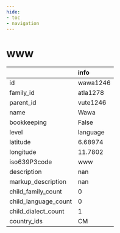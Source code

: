 ```yaml
---
hide:
- toc
- navigation
---
```

# www
|                      | info     |
|:---------------------|:---------|
| id                   | wawa1246 |
| family_id            | atla1278 |
| parent_id            | vute1246 |
| name                 | Wawa     |
| bookkeeping          | False    |
| level                | language |
| latitude             | 6.68974  |
| longitude            | 11.7802  |
| iso639P3code         | www      |
| description          | nan      |
| markup_description   | nan      |
| child_family_count   | 0        |
| child_language_count | 0        |
| child_dialect_count  | 1        |
| country_ids          | CM       |